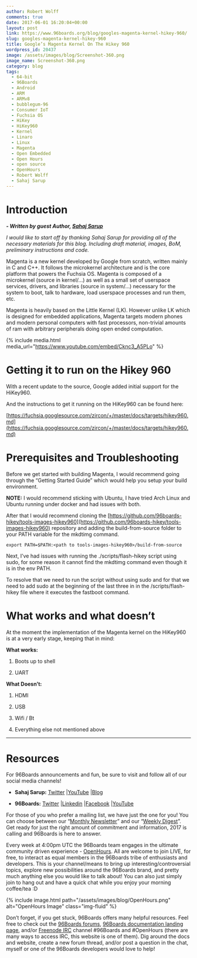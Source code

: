 ```yaml
---
author: Robert Wolff
comments: true
date: 2017-06-01 16:20:04+00:00
layout: post
link: https://www.96boards.org/blog/googles-magenta-kernel-hikey-960/
slug: googles-magenta-kernel-hikey-960
title: Google’s Magenta Kernel On The Hikey 960
wordpress_id: 20437
image: /assets/images/blog/Screenshot-360.png
image_name: Screenshot-360.png
category: blog
tags:
  - 64-bit
  - 96Boards
  - Android
  - ARM
  - ARMv8
  - bubblegum-96
  - Consumer IoT
  - Fuchsia OS
  - HiKey
  - HiKey960
  - Kernel
  - Linaro
  - Linux
  - Magenta
  - Open Embedded
  - Open Hours
  - open source
  - OpenHours
  - Robert Wolff
  - Sahaj Sarup
---
```


# **Introduction**

_**- Written by guest Author, [Sahaj Sarup](https://twitter.com/sahajsarup)**_

_I would like to start off by thanking Sahaj Sarup for providing all of the necessary materials for this blog. Including draft material, images, BoM, preliminary instructions and code._

Magenta is a new kernel developed by Google from scratch, written mainly in C and C++. It follows the microkernel architecture and is the core platform that powers the Fuchsia OS. Magenta is composed of a microkernel (source in kernel/...) as well as a small set of userspace services, drivers, and libraries (source in system/...) necessary for the system to boot, talk to hardware, load userspace processes and run them, etc.

Magenta is heavily based on the Little Kernel (LK). However unlike LK which is designed for embedded applications, Magenta targets modern phones and modern personal computers with fast processors, non-trivial amounts of ram with arbitrary peripherals doing open ended computation.

{% include media.html media_url="https://www.youtube.com/embed/Cknc3_A5PLo" %}

# **Getting it to run on the Hikey 960**

With a recent update to the source, Google added initial support for the HiKey960.

And the instructions to get it running on the HiKey960 can be found here:

[https://fuchsia.googlesource.com/zircon/+/master/docs/targets/hikey960.md](https://fuchsia.googlesource.com/zircon/+/master/docs/targets/hikey960.md)

# **Prerequisites and Troubleshooting**

Before we get started with building Magenta, I would recommend going through the “Getting Started Guide” which would help you setup your build environment.

**NOTE:** I would recommend sticking with Ubuntu, I have tried Arch Linux and Ubuntu running under docker and had issues with both.

After that I would recommend cloning the [https://github.com/96boards-hikey/tools-images-hikey960](https://github.com/96boards-hikey/tools-images-hikey960) repository and adding the build-from-source folder to your PATH variable for the mkdtimg command.

    export PATH=$PATH:<path to tools-images-hikey960>/build-from-source

Next, I’ve had issues with running the ./scripts/flash-hikey script using sudo, for some reason it cannot find the mkdtimg command even though it is in the env PATH.

To resolve that we need to run the script without using sudo and for that we need to add sudo at the beginning of the last three in in the <work dir>/scripts/flash-hikey file where it executes the fastboot command.

# **What works and what doesn’t**

At the moment the implementation of the Magenta kernel on the HiKey960 is at a very early stage, keeping that in mind:

**What works:**

1. Boots up to shell

2. UART

**What Doesn’t:**

1. HDMI

2. USB

3. Wifi / Bt

4. Everything else not mentioned above

---

# Resources

For 96Boards announcements and fun, be sure to visit and follow all of our social media channels!

- **Sahaj Sarup:** [Twitter](https://twitter.com/sahajsarup) &#124;[YouTube](http://youtube.com/sahajsarup) &#124;[Blog](http://geektillithertz.com/wordpress)

- **96Boards:** [Twitter](https://twitter.com/96Boards) &#124;[Linkedin](https://www.linkedin.com/company/6637095?trk=tyah&trkInfo=clickedVertical%3Ashowcase%2CclickedEntityId%3A6637095%2Cidx%3A1-1-1%2CtarId%3A1483603913878%2Ctas%3A96boards) &#124;[Facebook](https://www.facebook.com/96Boards/) &#124;[YouTube](https://www.youtube.com/c/96boards)

For those of you who prefer a mailing list, we have just the one for you! You can choose between our “[Monthly Newsletter](/digest/)” and our “[Weekly Digest](/digest/)”. Get ready for just the right amount of commitment and information, 2017 is calling and 96Boards is here to answer.

Every week at 4:00pm UTC the 96Boards team engages in the ultimate community driven experience - [OpenHours](/). All are welcome to join LIVE, for free, to interact as equal members in the 96Boards tribe of enthusiasts and developers. This is your channel/means to bring up interesting/controversial topics, explore new possibilities around the 96Boards brand, and pretty much anything else you would like to talk about! You can also just simply join to hang out and have a quick chat while you enjoy your morning coffee/tea :D

{% include image.html path="/assets/images/blog/OpenHours.png" alt="OpenHours Image" class="img-fluid" %}

Don’t forget, if you get stuck, 96Boards offers many helpful resources. Feel free to check out the [96Boards forums](https://discuss.96boards.org/), [96Boards documentation landing page](https://github.com/96boards/documentation/), and/or [Freenode IRC](http://webchat.freenode.net/?channels=%2396boards) channel #96Boards and #OpenHours (there are many ways to access IRC, this website is one of them). Dig around the docs and website, create a new forum thread, and/or post a question in the chat, myself or one of the 96Boards developers would love to help!
